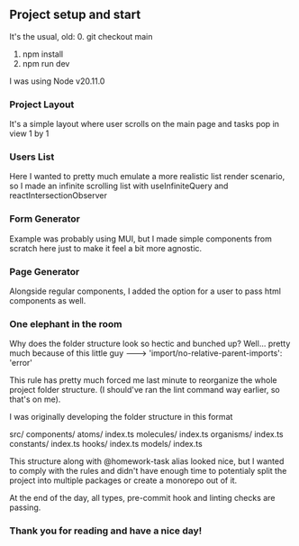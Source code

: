 ## Project setup and start

It's the usual, old: 
0. git checkout main
1. npm install 
2. npm run dev 

I was using Node v20.11.0

### Project Layout 

It's a simple layout where user scrolls on the main page and tasks pop in view 1 by 1 

### Users List 

Here I wanted to pretty much emulate a more realistic list render scenario,
so I made an infinite scrolling list with useInfiniteQuery and reactIntersectionObserver

### Form Generator 

Example was probably using MUI, but I made simple components from scratch here just to make it feel
a bit more agnostic.

### Page Generator

Alongside regular components, I added the option for a user to pass html components as well.


### One elephant in the room

Why does the folder structure look so hectic and bunched up?
Well... pretty much because of this little guy ---> 'import/no-relative-parent-imports': 'error' 

This rule has pretty much forced me last minute to reorganize 
the whole project folder structure. (I should've ran the lint command way earlier, so that's on me).

I was originally developing the folder structure in this format 

src/
    components/
        atoms/
            index.ts
        molecules/
            index.ts
        organisms/
            index.ts
    constants/ 
        index.ts
    hooks/
        index.ts
    models/
        index.ts

This structure along with @homework-task alias looked nice, but I wanted to comply with the rules 
and didn't have enough time to potentialy split the project into multiple packages or create a 
monorepo out of it. 

At the end of the day, all types, pre-commit hook and linting checks are passing.

### Thank you for reading and have a nice day!